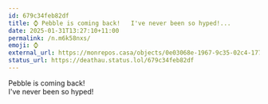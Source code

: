 ```yaml
---
id: 679c34feb82df
title: ⌚️ Pebble is coming back!   I've never been so hyped!...
date: 2025-01-31T13:27:10+11:00
permalink: /n.m6k58nxs/
emoji: ⌚️
external_url: https://monrepos.casa/objects/0e03068e-1967-9c35-02c4-177090946842
status_url: https://deathau.status.lol/679c34feb82df
---
```


Pebble is coming back!  
I've never been so hyped!
